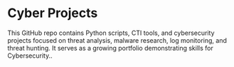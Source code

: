# Cyber Projects
This GitHub repo contains Python scripts, CTI tools, and cybersecurity projects focused on threat analysis, malware research, log monitoring, and threat hunting. It serves as a growing portfolio demonstrating skills for Cybersecurity..
